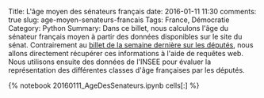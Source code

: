 ﻿Title: L'âge moyen des sénateurs français
date: 2016-01-11 11:30
comments: true
slug: age-moyen-senateurs-francais
Tags: France, Démocratie
Category: Python
Summary: Dans ce billet, nous calculons l'âge du sénateur français moyen à partir des données disponibles sur le site du sénat. Contrairement au [billet de la semaine dernière sur les députés](http://flothesof.github.io/age-moyen-deputes-francais.html), nous allons directement récupérer ces informations à l'aide de requêtes web. Nous utilisons ensuite des données de l'INSEE pour évaluer la représentation des différentes classes d'âge françaises par les députés.

{% notebook 20160111_AgeDesSenateurs.ipynb cells[:] %}
